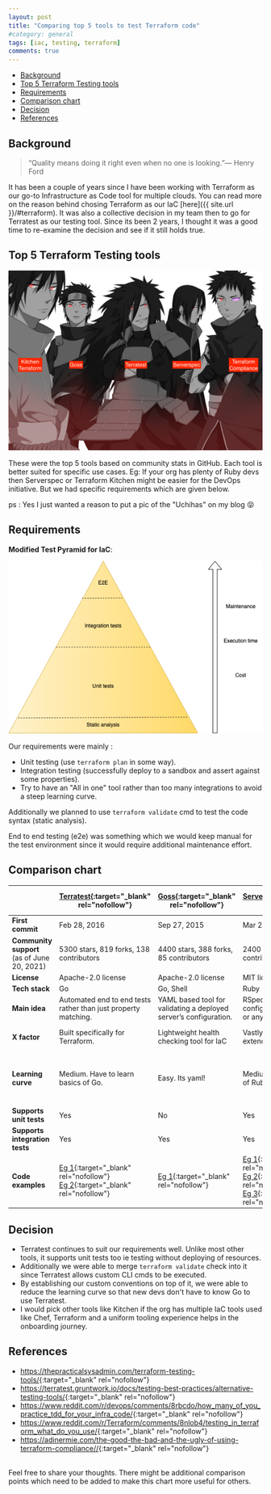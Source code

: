 ```yaml
---
layout: post
title: "Comparing top 5 tools to test Terraform code"
#category: general
tags: [iac, testing, terraform]
comments: true
---
```


<!-- TOC -->

- [Background](#background)
- [Top 5 Terraform Testing tools](#top-5-terraform-testing-tools)
- [Requirements](#requirements)
- [Comparison chart](#comparison-chart)
- [Decision](#decision)
- [References](#references)

<!-- /TOC -->
## Background

> “Quality means doing it right even when no one is looking.”— Henry Ford

It has been a couple of years since I have been working with Terraform as our go-to Infrastructure as Code tool for multiple clouds. You can read more on the reason behind chosing Terraform as our IaC [here]({{ site.url }}/#terraform).
It was also a collective decision in my team then to go for Terratest as our testing tool.
Since its been 2 years, I thought it was a good time to re-examine the decision and see if it still holds true.

## Top 5 Terraform Testing tools

!["Uchiha"](/assets/images/uchiha.jpeg "Contendors")

These were the top 5 tools based on community stats in GitHub. Each tool is better suited for specific use cases. Eg: If your org has plenty of Ruby devs then Serverspec or Terraform Kitchen might be easier for the DevOps initiative.
But we had specific requirements which are given below.

ps : Yes I just wanted a reason to put a pic of the "Uchihas" on my blog :stuck_out_tongue_closed_eyes:

## Requirements

**Modified Test Pyramid for IaC**:

<div style="text-align: center"><img src="/assets/images/iac-test-pyramid.png" /></div>

Our requirements were mainly :

- Unit testing (use `terraform plan` in some way).
- Integration testing (successfully deploy to a sandbox and assert against some properties).
- Try to have an "All in one" tool rather than too many integrations to avoid a steep learning curve.

Additionally we planned to use `terraform validate` cmd to test the code syntax (static analysis).

End to end testing (e2e) was something which we would keep manual for the test environment since it would require additional maintenance effort.

## Comparison chart

|                                                 | [Terratest](https://github.com/gruntwork-io/terratest){:target="_blank" rel="nofollow"}                                                                                                                | [Goss](https://github.com/aelsabbahy/goss){:target="_blank" rel="nofollow"}                  | [Serverspec](https://github.com/mizzy/serverspec){:target="_blank" rel="nofollow"}                                                                                                                                                                                                                                          | [Kitchen-Terraform](https://github.com/newcontext-oss/kitchen-terraform){:target="_blank" rel="nofollow"}             | [Terraform compliance](https://github.com/terraform-compliance/cli/){:target="_blank" rel="nofollow"} |
|-------------------------------------------------|--------------------------------------------------------------------------------------------------------------------------------------------------------------------------------------------------------|----------------------------------------------------------------------------------------------|-----------------------------------------------------------------------------------------------------------------------------------------------------------------------------------------------------------------------------------------------------------------------------------------------------------------------------|-----------------------------------------------------------------------------------------------------------------------|-------------------------------------------------------------------------------------------------------|
| **First commit**                                | Feb 28, 2016                                                                                                                                                                                           | Sep 27, 2015                                                                                 | Mar 24, 2013                                                                                                                                                                                                                                                                                                                | Jun 19, 2016                                                                                                          | Apr 2, 2017                                                                                           |
| **Community support** <br>(as of June 20, 2021) | 5300 stars, 819 forks, 138 contributors                                                                                                                                                                | 4400 stars, 388 forks, 85 contributors                                                       | 2400 stars, 375 forks, 128 contributors                                                                                                                                                                                                                                                                                     | 1000 stars, 133 forks, 27 contributors                                                                                | 988 stars, 114 forks, 33 contributors                                                                 |
| **License**                                     | Apache-2.0 license                                                                                                                                                                                     | Apache-2.0 license                                                                           | MIT license                                                                                                                                                                                                                                                                                                                 | Apache-2.0 license                                                                                                    | MIT license                                                                                           |
| **Tech stack**                                  | Go                                                                                                                                                                                                     | Go, Shell                                                                                    | Ruby                                                                                                                                                                                                                                                                                                                        | Ruby                                                                                                                  | Python, HCL, Gherkin                                                                                  |
| **Main idea**                                   | Automated end to end tests rather than just property matching.                                                                                                                                         | YAML based tool for validating a deployed server’s configuration.                            | RSpec tests for your servers configured by Puppet, Chef or anything else                                                                                                                                                                                                                                                    | Set of Kitchen plugins to test Terraform code and verify with InSpec controls.                                        | Mainly focuses on negative testing instead of having fully-fledged functional tests.                  |
| **X factor**                                    | Built specifically for Terraform.                                                                                                                                                                      | Lightweight health checking tool for IaC                                                     | Vastly used for IaC as it extends on the RSpec tool.                                                                                                                                                                                                                                                                        | Extends on the popular Kitchen framework.                                                                             | Lightweight tool which uses BDD syntax making it easy to code.                                        |
| **Learning curve**                              | Medium. Have to learn basics of Go.                                                                                                                                                                    | Easy. Its yaml!                                                                              | Medium. Have to learn basics of Ruby.                                                                                                                                                                                                                                                                                       | Medium. Have to understand the Kitchen framework which is configured via yaml + basics of Ruby helps to write tests . | Easy. Its BDD!                                                                                        |
| **Supports unit tests**                         | Yes                                                                                                                                                                                                    | No                                                                                           | Yes                                                                                                                                                                                                                                                                                                                         | No                                                                                                                    | Yes                                                                                                   |
| **Supports integration tests**                  | Yes                                                                                                                                                                                                    | Yes                                                                                          | Yes                                                                                                                                                                                                                                                                                                                         | Yes                                                                                                                   | Yes                                                                                                   |
| **Code examples**                               | [Eg 1](https://terratest.gruntwork.io/examples/){:target="_blank" rel="nofollow"} <br> [Eg 2](https://blog.octo.com/en/test-your-infrastructure-code-with-terratest/){:target="_blank" rel="nofollow"} | [Eg 1](https://www.unixdaemon.net/tools/testing-with-goss/){:target="_blank" rel="nofollow"} | [Eg 1](https://serverspec.org/){:target="_blank" rel="nofollow"} <br/> [Eg 2](https://gist.github.com/lusis/9c0fd50e0de51c3d80b2){:target="_blank" rel="nofollow"}<br>[Eg 3](https://www.contino.io/insights/top-3-terraform-testing-strategies-for-ultra-reliable-infrastructure-as-code){:target="_blank" rel="nofollow"} | [Tutorial Eg](https://newcontext-oss.github.io/kitchen-terraform/tutorials/){:target="_blank" rel="nofollow"}         | [Multiple eg](https://terraform-compliance.com/pages/Examples/){:target="_blank" rel="nofollow"}      |

## Decision

- Terratest continues to suit our requirements well. Unlike most other tools, it supports unit tests too ie testing without deploying of resources.
- Additionally we were able to merge `terraform validate` check into it since Terratest allows custom CLI cmds to be executed.
- By establishing our custom conventions on top of it, we were able to reduce the learning curve so that new devs don't have to know Go to use Terratest.
- I would pick other tools like Kitchen if the org has multiple IaC tools used like Chef, Terraform and a uniform tooling experience helps in the onboarding journey.

## References

- <https://thepracticalsysadmin.com/terraform-testing-tools/>{:target="_blank" rel="nofollow"}
- <https://terratest.gruntwork.io/docs/testing-best-practices/alternative-testing-tools/>{:target="_blank" rel="nofollow"}
- <https://www.reddit.com/r/devops/comments/8rbcdo/how_many_of_you_practice_tdd_for_your_infra_code/>{:target="_blank" rel="nofollow"}
- <https://www.reddit.com/r/Terraform/comments/8nlob4/testing_in_terraform_what_do_you_use/>{:target="_blank" rel="nofollow"}
- <https://adinermie.com/the-good-the-bad-and-the-ugly-of-using-terraform-compliance//>{:target="_blank" rel="nofollow"}

<br/>Feel free to share your thoughts. There might be additional comparison points which need to be added to make this chart more useful for others.
